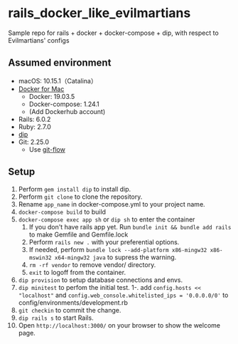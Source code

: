 # rails_docker_like_evilmartians

Sample repo for rails + docker + docker-compose + dip, with respect to Evilmartians' configs

## Assumed environment

- macOS: 10.15.1（Catalina）
- [Docker for Mac](https://hub.docker.com/editions/community/docker-ce-desktop-mac)
  - Docker: 19.03.5
  - Docker-compose: 1.24.1
  - (Add Dockerhub account)
- Rails: 6.0.2
- Ruby: 2.7.0
- [dip](<[dip](https://github.com/bibendi/dip)>)
- Git: 2.25.0
  - Use [git-flow](https://danielkummer.github.io/git-flow-cheatsheet/index.ja_JP.html)

## Setup

1. Perform `gem install dip` to install dip.
2. Perform `git clone` to clone the repository.
3. Rename `app_name` in docker-compose.yml to your project name.
4. `docker-compose build` to build
5. `docker-compose exec app sh` or `dip sh` to enter the container
   1. If you don't have rails app yet. Run `bundle init && bundle add rails` to make Gemfile and Gemfile.lock
   2. Perform `rails new .` with your preferential options.
   3. If needed, perform `bundle lock --add-platform x86-mingw32 x86-mswin32 x64-mingw32 java` to supress the warning.
   4. `rm -rf vendor` to remove vendor/ directory.
   5. `exit` to logoff from the container.
6. `dip provision` to setup database connections and envs.
7. `dip minitest` to perfom the initial test.
   1-. add `config.hosts << "localhost"` and `config.web_console.whitelisted_ips = '0.0.0.0/0'` to config/environments/development.rb
8. `git checkin` to commit the change.
9. `dip rails s` to start Rails.
10. Open `http://localhost:3000/` on your browser to show the welcome page.
